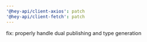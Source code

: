 ```yaml
---
'@hey-api/client-axios': patch
'@hey-api/client-fetch': patch
---
```


fix: properly handle dual publishing and type generation
